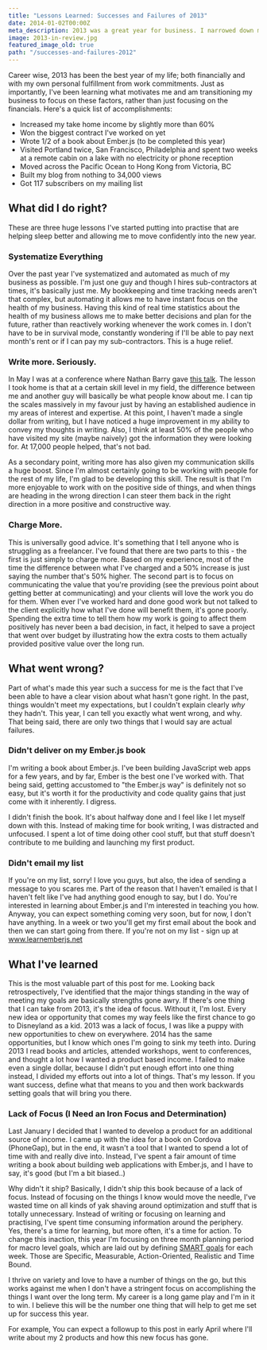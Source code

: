 ```yaml
---
title: "Lessons Learned: Successes and Failures of 2013"
date: 2014-01-02T00:00Z
meta_description: 2013 was a great year for business. I narrowed down my business, but need to achieve a strong focus.
image: 2013-in-review.jpg
featured_image_old: true
path: "/successes-and-failures-2012"
---
```


Career wise, 2013 has been the best year of my life; both financially and with my own personal fulfillment from work commitments. Just as importantly, I've been learning what motivates me and am transitioning my business to focus on these factors, rather than just focusing on the financials. Here's a quick list of accomplishments:

* Increased my take home income by slightly more than 60%
* Won the biggest contract I've worked on yet
* Wrote 1/2 of a book about Ember.js (to be completed this year)
* Visited Portland twice, San Francisco, Philadelphia and spent two weeks at a remote cabin on a lake with no electricity or phone reception
* Moved across the Pacific Ocean to Hong Kong from Victoria, BC
* Built my blog from nothing to 34,000 views
* Got 117 subscribers on my mailing list

<h2>What did I do right?</h2>
These are three huge lessons I've started putting into practise that are helping sleep better and allowing me to move confidently into the new year.
<h3>Systematize Everything</h3>
Over the past year I've systematized and automated as much of my business as possible. I'm just one guy and though I hires sub-contractors at times, it's basically just me. My bookkeeping and time tracking needs aren't that complex, but automating it allows me to have instant focus on the health of my business. Having this kind of real time statistics about the health of my business allows me to make better decisions and plan for the future, rather than reactively working whenever the work comes in. I don't have to be in survival mode, constantly wondering if I'll be able to pay next month's rent or if I can pay my sub-contractors. This is a huge relief.
<h3>Write more. Seriously.</h3>
In May I was at a conference where Nathan Barry gave <a href="http://fast.wistia.net/embed/iframe/4n4oitiwyw">this talk</a>. The lesson I took home is that at a certain skill level in my field, the difference between me and another guy will basically be what people know about me. I can tip the scales massively in my favour just by having an established audience in my areas of interest and expertise. At this point, I haven't made a single dollar from writing, but I have noticed a huge improvement in my ability to convey my thoughts in writing. Also, I think at least 50% of the people who have visited my site (maybe naively) got the information they were looking for. At 17,000 people helped, that's not bad.

As a secondary point, writing more has also given my communication skills a huge boost. Since I'm almost certainly going to be working with people for the rest of my life, I'm glad to be developing this skill. The result is that I'm more enjoyable to work with on the positive side of things, and when things are heading in the wrong direction I can steer them back in the right direction in a more positive and constructive way.
<h3>Charge More.</h3>
This is universally good advice. It's something that I tell anyone who is struggling as a freelancer. I've found that there are two parts to this - the first is just simply to charge more. Based on my experience, most of the time the difference between what I've charged and a 50% increase is just saying the number that's 50% higher. The second part is to focus on communicating the value that you're providing (see the previous point about getting better at communicating) and your clients will love the work you do for them. When ever I've worked hard and done good work but not talked to the client explicitly how what I've done will benefit them, it's gone poorly. Spending the extra time to tell them how my work is going to affect them positively has never been a bad decision, in fact, it helped to save a project that went over budget by illustrating how the extra costs to them actually provided positive value over the long run.
<h2>What went wrong?</h2>
Part of what's made this year such a success for me is the fact that I've been able to have a clear vision about what hasn't gone right. In the past, things wouldn't meet my expectations, but I couldn't explain clearly <em>why</em> they hadn't. This year, I can tell you exactly what went wrong, and why. That being said, there are only two things that I would say are actual failures.
<h3>Didn't deliver on my Ember.js book</h3>
I'm writing a book about Ember.js. I've been building JavaScript web apps for a few years, and by far, Ember is the best one I've worked with. That being said, getting accustomed to "the Ember.js way" is definitely not so easy, but it's worth it for the productivity and code quality gains that just come with it inherently. I digress.

I didn't finish the book. It's about halfway done and I feel like I let myself down with this. Instead of making time for book writing, I was distracted and unfocused. I spent a lot of time doing other cool stuff, but that stuff doesn't contribute to me building and launching my first product.
<h3>Didn't email my list</h3>
If you're on my list, sorry! I love you guys, but also, the idea of sending a message to you scares me. Part of the reason that I haven't emailed is that I haven't felt like I've had anything good enough to say, but I do. You're interested in learning about Ember.js and I'm interested in teaching you how. Anyway, you can expect something coming very soon, but for now, I don't have anything. In a week or two you'll get my first email about the book and then we can start going from there. If you're not on my list - sign up at <a href="http://www.learnemberjs.net">www.learnemberjs.net</a>
<h2>What I've learned</h2>
This is the most valuable part of this post for me. Looking back retrospectively, I've identified that the major things standing in the way of meeting my goals are basically strengths gone awry. If there's one thing that I can take from 2013, it's the idea of focus. Without it, I'm lost. Every new idea or opportunity that comes my way feels like the first chance to go to Disneyland as a kid. 2013 was a lack of focus, I was like a puppy with new opportunities to chew on everywhere. 2014 has the same opportunities, but I know which ones I'm going to sink my teeth into. During 2013 I read books and articles, attended workshops, went to conferences, and thought a lot how I wanted a product based income. I failed to make even a single dollar, because I didn't put enough effort into one thing instead, I divided my efforts out into a lot of things. That's my lesson. If you want success, define what that means to you and then work backwards setting goals that will bring you there.
<h3>Lack of Focus (I Need an Iron Focus and Determination)</h3>
Last January I decided that I wanted to develop a product for an additional source of income. I came up with the idea for a book on Cordova (PhoneGap), but in the end, it wasn't a tool that I wanted to spend a lot of time with and really dive into. Instead, I've spent a fair amount of time writing a book about building web applications with Ember.js, and I have to say, it's good (but I'm a bit biased..)

Why didn't it ship? Basically, I didn't ship this book because of a lack of focus. Instead of focusing on the things I know would move the needle, I've wasted time on all kinds of yak shaving around optimization and stuff that is totally unnecessary. Instead of writing or focusing on learning and practising, I've spent time consuming information around the periphery. Yes, there's a time for learning, but more often, it's a time for action. To change this inaction, this year I'm focusing on three month planning period for macro level goals, which are laid out by defining <a href="http://en.wikipedia.org/wiki/SMART_criteria">SMART goals</a> for each week. Those are Specific, Measurable, Action-Oriented, Realistic and Time Bound.

I thrive on variety and love to have a number of things on the go, but this works against me when I don't have a stringent focus on accomplishing the things I want over the long term. My career is a long game play and I'm in it to win. I believe this will be the number one thing that will help to get me set up for success this year.

For example, You can expect a followup to this post in early April where I'll write about my 2 products and how this new focus has gone.
